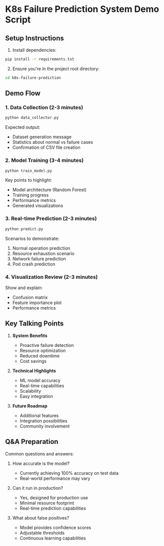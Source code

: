 # K8s Failure Prediction System Demo Script

## Setup Instructions

1. Install dependencies:
```bash
pip install -r requirements.txt
```

2. Ensure you're in the project root directory:
```bash
cd k8s-failure-prediction
```

## Demo Flow

### 1. Data Collection (2-3 minutes)

```bash
python data_collector.py
```

Expected output:
- Dataset generation message
- Statistics about normal vs failure cases
- Confirmation of CSV file creation

### 2. Model Training (3-4 minutes)

```bash
python train_model.py
```

Key points to highlight:
- Model architecture (Random Forest)
- Training progress
- Performance metrics
- Generated visualizations

### 3. Real-time Prediction (2-3 minutes)

```bash
python predict.py
```

Scenarios to demonstrate:
1. Normal operation prediction
2. Resource exhaustion scenario
3. Network failure prediction
4. Pod crash prediction

### 4. Visualization Review (2-3 minutes)

Show and explain:
- Confusion matrix
- Feature importance plot
- Performance metrics

## Key Talking Points

1. **System Benefits**
   - Proactive failure detection
   - Resource optimization
   - Reduced downtime
   - Cost savings

2. **Technical Highlights**
   - ML model accuracy
   - Real-time capabilities
   - Scalability
   - Easy integration

3. **Future Roadmap**
   - Additional features
   - Integration possibilities
   - Community involvement

## Q&A Preparation

Common questions and answers:
1. How accurate is the model?
   - Currently achieving 100% accuracy on test data
   - Real-world performance may vary

2. Can it run in production?
   - Yes, designed for production use
   - Minimal resource footprint
   - Real-time prediction capabilities

3. What about false positives?
   - Model provides confidence scores
   - Adjustable thresholds
   - Continuous learning capabilities 